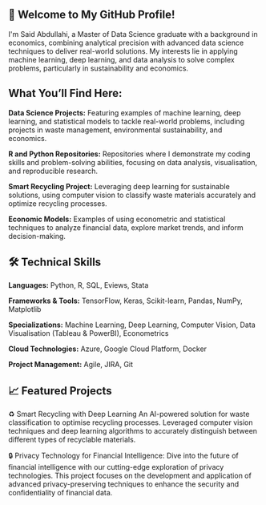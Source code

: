 ## 👋 Welcome to My GitHub Profile!
I'm Said Abdullahi, a Master of Data Science graduate with a background in economics, combining analytical precision with advanced data science techniques to deliver real-world solutions. My interests lie in applying machine learning, deep learning, and data analysis to solve complex problems, particularly in sustainability and economics.

## What You’ll Find Here:
**Data Science Projects:** Featuring examples of machine learning, deep learning, and statistical models to tackle real-world problems, including projects in waste management, environmental sustainability, and economics.

**R and Python Repositories:** Repositories where I demonstrate my coding skills and problem-solving abilities, focusing on data analysis, visualisation, and reproducible research.

**Smart Recycling Project:** Leveraging deep learning for sustainable solutions, using computer vision to classify waste materials accurately and optimize recycling processes.

**Economic Models:** Examples of using econometric and statistical techniques to analyze financial data, explore market trends, and inform decision-making.

## 🛠️ Technical Skills
**Languages:** Python, R, SQL, Eviews, Stata

**Frameworks & Tools:** TensorFlow, Keras, Scikit-learn, Pandas, NumPy, Matplotlib

**Specializations:** Machine Learning, Deep Learning, Computer Vision, Data Visualisation (Tableau & PowerBI), Econometrics

**Cloud Technologies:** Azure, Google Cloud Platform, Docker

**Project Management:** Agile, JIRA, Git

## 📈 Featured Projects
♻️ Smart Recycling with Deep Learning
An AI-powered solution for waste classification to optimise recycling processes. Leveraged computer vision techniques and deep learning algorithms to accurately distinguish between different types of recyclable materials.

🔒 Privacy Technology for Financial Intelligence: Dive into the future of financial intelligence with our cutting-edge exploration of privacy technologies. This project focuses on the development and application of advanced privacy-preserving techniques to enhance the security and confidentiality of financial data.

